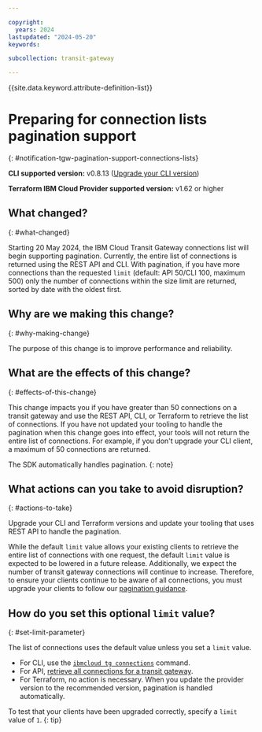 ```yaml
---

copyright:
  years: 2024
lastupdated: "2024-05-20"
keywords:

subcollection: transit-gateway

---
```


{{site.data.keyword.attribute-definition-list}}

# Preparing for connection lists pagination support
{: #notification-tgw-pagination-support-connections-lists}

**CLI supported version:** v0.8.13 ([Upgrade your CLI version](/docs/cli?topic=cli-ibmcloud_commands_settings#ibmcloud_plugin_update))

**Terraform IBM Cloud Provider supported version:** v1.62 or higher

## What changed?
{: #what-changed}

Starting 20 May 2024, the IBM Cloud Transit Gateway connections list will begin supporting pagination. Currently, the entire list of connections is returned using the REST API and CLI. With pagination, if you have more connections than the requested `limit` (default: API 50/CLI 100, maximum 500) only the number of connections within the size limit are returned, sorted by date with the oldest first.

## Why are we making this change?
{: #why-making-change}

The purpose of this change is to improve performance and reliability.

## What are the effects of this change?
{: #effects-of-this-change}

This change impacts you if you have greater than 50 connections on a transit gateway and use the REST API, CLI, or Terraform to retrieve the list of connections. If you have not updated your tooling to handle the pagination when this change goes into effect, your tools will not return the entire list of connections. For example, if you don't upgrade your CLI client, a maximum of 50 connections are returned.

The SDK automatically handles pagination.
{: note}

## What actions can you take to avoid disruption?
{: #actions-to-take}

Upgrade your CLI and Terraform versions and update your tooling that uses REST API to handle the pagination.

While the default `limit` value allows your existing clients to retrieve the entire list of connections with one request, the default `limit` value is expected to be lowered in a future release. Additionally, we expect the number of transit gateway connections will continue to increase. Therefore, to ensure your clients continue to be aware of all connections, you must upgrade your clients to follow our [pagination guidance](/apidocs/transit-gateway#api-pagination).

## How do you set this optional `limit` value?
{: #set-limit-parameter}

The list of connections uses the default value unless you set a `limit` value.

* For CLI, use the [`ibmcloud tg connections`](/docs/transit-gateway?topic=transit-gateway-transit-gateway-cli#list-connections) command.
* For API, [retrieve all connections for a transit gateway](/apidocs/transit-gateway#list-connections).
* For Terraform, no action is necessary. When you update the provider version to the recommended version, pagination is handled automatically.

 To test that your clients have been upgraded correctly, specify a `limit` value of `1`.
 {: tip}
